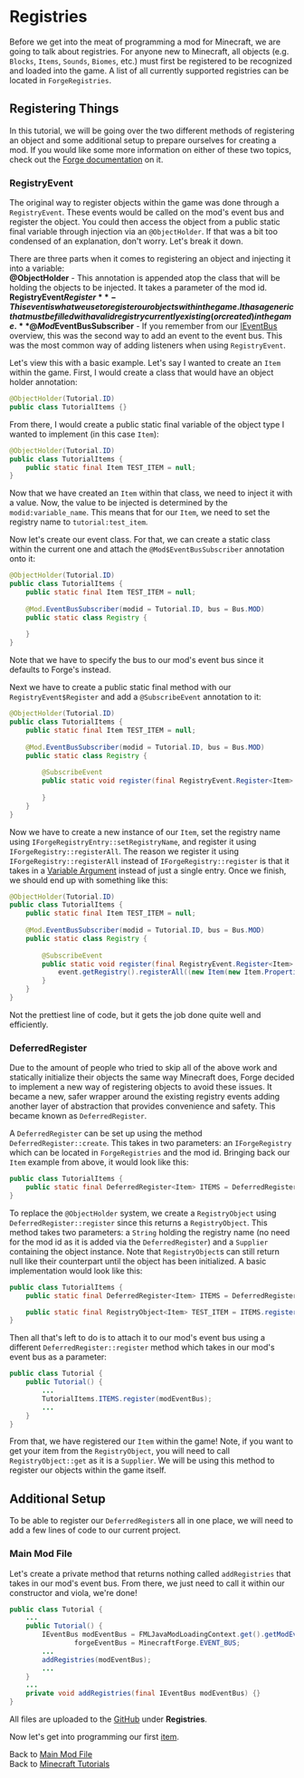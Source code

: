 # Registries

Before we get into the meat of programming a mod for Minecraft, we are going to talk about registries. For anyone new to Minecraft, all objects (e.g. `Blocks`, `Items`, `Sounds`, `Biomes`, etc.) must first be registered to be recognized and loaded into the game. A list of all currently supported registries can be located in `ForgeRegistries`.

## Registering Things

In this tutorial, we will be going over the two different methods of registering an object and some additional setup to prepare ourselves for creating a mod. If you would like some more information on either of these two topics, check out the [Forge documentation](https://mcforge.readthedocs.io/en/latest/concepts/registries/) on it.

### RegistryEvent

The original way to register objects within the game was done through a `RegistryEvent`. These events would be called on the mod's event bus and register the object. You could then access the object from a public static final variable through injection via an `@ObjectHolder`. If that was a bit too condensed of an explanation, don't worry. Let's break it down.

There are three parts when it comes to registering an object and injecting it into a variable:  
**@ObjectHolder** - This annotation is appended atop the class that will be holding the objects to be injected. It takes a parameter of the mod id.  
**RegistryEvent$Register** - This event is what we use to register our objects within the game. It has a generic that must be filled with a valid registry currently existing (or created) in the game.  
**@Mod$EventBusSubscriber** - If you remember from our [IEventBus](./main_file#ieventbus) overview, this was the second way to add an event to the event bus. This was the most common way of adding listeners when using `RegistryEvent`.  

Let's view this with a basic example. Let's say I wanted to create an `Item` within the game. First, I would create a class that would have an object holder annotation:

```java
@ObjectHolder(Tutorial.ID)
public class TutorialItems {}
```

From there, I would create a public static final variable of the object type I wanted to implement (in this case `Item`):

```java
@ObjectHolder(Tutorial.ID)
public class TutorialItems {
	public static final Item TEST_ITEM = null;
}
```

Now that we have created an `Item` within that class, we need to inject it with a value. Now, the value to be injected is determined by the `modid:variable_name`. This means that for our `Item`, we need to set the registry name to `tutorial:test_item`.

Now let's create our event class. For that, we can create a static class within the current one and attach the `@Mod$EventBusSubscriber` annotation onto it:

```java
@ObjectHolder(Tutorial.ID)
public class TutorialItems {
	public static final Item TEST_ITEM = null;
	
	@Mod.EventBusSubscriber(modid = Tutorial.ID, bus = Bus.MOD)
	public static class Registry {
		
	}
}
```

Note that we have to specify the bus to our mod's event bus since it defaults to Forge's instead.

Next we have to create a public static final method with our `RegistryEvent$Register` and add a `@SubscribeEvent` annotation to it:

```java
@ObjectHolder(Tutorial.ID)
public class TutorialItems {
	public static final Item TEST_ITEM = null;
	
	@Mod.EventBusSubscriber(modid = Tutorial.ID, bus = Bus.MOD)
	public static class Registry {
		
		@SubscribeEvent
		public static void register(final RegistryEvent.Register<Item> event) {
			
		}
	}
}
```

Now we have to create a new instance of our `Item`, set the registry name using `IForgeRegistryEntry::setRegistryName`, and register it using `IForgeRegistry::registerAll`. The reason we register it using `IForgeRegistry::registerAll` instead of `IForgeRegistry::register` is that it takes in a [Variable Argument](https://docs.oracle.com/javase/tutorial/java/javaOO/arguments.html#varargs) instead of just a single entry. Once we finish, we should end up with something like this:

```java
@ObjectHolder(Tutorial.ID)
public class TutorialItems {
	public static final Item TEST_ITEM = null;
	
	@Mod.EventBusSubscriber(modid = Tutorial.ID, bus = Bus.MOD)
	public static class Registry {
		
		@SubscribeEvent
		public static void register(final RegistryEvent.Register<Item> event) {
			event.getRegistry().registerAll((new Item(new Item.Properties())).setRegistryName(new ResourceLocation(Tutorial.ID, "test_item")));
		}
	}
}
```

Not the prettiest line of code, but it gets the job done quite well and efficiently.

### DeferredRegister

Due to the amount of people who tried to skip all of the above work and statically initialize their objects the same way Minecraft does, Forge decided to implement a new way of registering objects to avoid these issues. It became a new, safer wrapper around the existing registry events adding another layer of abstraction that provides convenience and safety. This became known as `DeferredRegister`.

A `DeferredRegister` can be set up using the method `DeferredRegister::create`. This takes in two parameters: an `IForgeRegistry` which can be located in `ForgeRegistries` and the mod id. Bringing back our `Item` example from above, it would look like this:

```java
public class TutorialItems {
	public static final DeferredRegister<Item> ITEMS = DeferredRegister.create(ForgeRegistries.ITEMS, Tutorial.ID);
}
```

To replace the `@ObjectHolder` system, we create a `RegistryObject` using `DeferredRegister::register` since this returns a `RegistryObject`. This method takes two parameters: a `String` holding the registry name (no need for the mod id as it is added via the `DeferredRegister`) and a `Supplier` containing the object instance. Note that `RegistryObject`s can still return null like their counterpart until the object has been initialized. A basic implementation would look like this:

```java
public class TutorialItems {
	public static final DeferredRegister<Item> ITEMS = DeferredRegister.create(ForgeRegistries.ITEMS, Tutorial.ID);

	public static final RegistryObject<Item> TEST_ITEM = ITEMS.register("test_item", () -> new Item(new Item.Properties()));
}
```

Then all that's left to do is to attach it to our mod's event bus using a different `DeferredRegister::register` method which takes in our mod's event bus as a parameter:

```java
public class Tutorial {
	public Tutorial() {
		...
		TutorialItems.ITEMS.register(modEventBus);
		...
	}
}
```

From that, we have registered our `Item` within the game! Note, if you want to get your item from the `RegistryObject`, you will need to call `RegistryObject::get` as it is a `Supplier`. We will be using this method to register our objects within the game itself.

## Additional Setup

To be able to register our `DeferredRegister`s all in one place, we will need to add a few lines of code to our current project.

### Main Mod File

Let's create a private method that returns nothing called `addRegistries` that takes in our mod's event bus. From there, we just need to call it within our constructor and viola, we're done!

```java
public class Tutorial {
	...
	public Tutorial() {
		IEventBus modEventBus = FMLJavaModLoadingContext.get().getModEventBus(),
				forgeEventBus = MinecraftForge.EVENT_BUS;
		...
		addRegistries(modEventBus);
		...
	}
	...
	private void addRegistries(final IEventBus modEventBus) {}
}
```

All files are uploaded to the [GitHub](https://github.com/ChampionAsh5357/1.16.x-Minecraft-Tutorial/tree/1.16.1-32.0.57-web) under **Registries**.

Now let's get into programming our first [item](#).

Back to [Main Mod File](./main_file)  
Back to [Minecraft Tutorials](../../)  